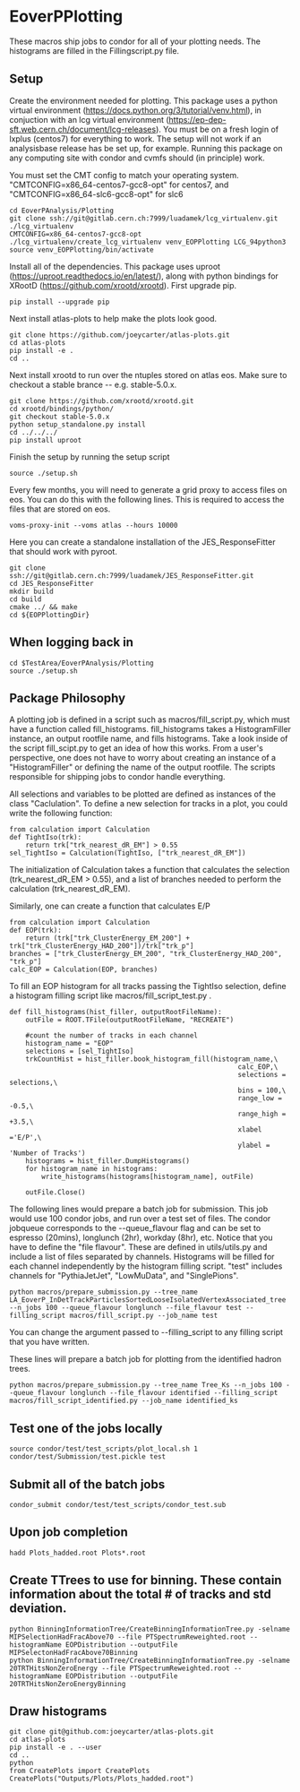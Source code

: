 # EoverPPlotting

These macros ship jobs to condor for all of your plotting needs. The histograms are filled in the Fillingscript.py file.

## Setup
Create the environment needed for plotting. This package uses a python virtual environment (https://docs.python.org/3/tutorial/venv.html), in conjuction with an lcg virtual environment (https://ep-dep-sft.web.cern.ch/document/lcg-releases). You must be on a fresh login of lxplus (centos7) for everything to work. The setup will not work if an analysisbase release has be set up, for example. Running this package on any computing site with condor and cvmfs should (in principle) work. 

You must set the CMT config to match your operating system. "CMTCONFIG=x86_64-centos7-gcc8-opt" for centos7, and "CMTCONFIG=x86_64-slc6-gcc8-opt" for slc6
```
cd EoverPAnalysis/Plotting
git clone ssh://git@gitlab.cern.ch:7999/luadamek/lcg_virtualenv.git ./lcg_virtualenv
CMTCONFIG=x86_64-centos7-gcc8-opt ./lcg_virtualenv/create_lcg_virtualenv venv_EOPPlotting LCG_94python3
source venv_EOPPlotting/bin/activate
```

Install all of the dependencies. This package uses uproot (https://uproot.readthedocs.io/en/latest/), along with python bindings for XRootD (https://github.com/xrootd/xrootd).
First upgrade pip.
```
pip install --upgrade pip
```

Next install atlas-plots to help make the plots look good.
```
git clone https://github.com/joeycarter/atlas-plots.git
cd atlas-plots
pip install -e .
cd ..
```

Next install xrootd to run over the ntuples stored on atlas eos. Make sure to checkout a stable brance -- e.g. stable-5.0.x.
```
git clone https://github.com/xrootd/xrootd.git
cd xrootd/bindings/python/
git checkout stable-5.0.x
python setup_standalone.py install
cd ../../../
pip install uproot
```

Finish the setup by running the setup script
```
source ./setup.sh
```

Every few months, you will need to generate a grid proxy to access files on eos. You can do this with the following lines. This is required to access the files that are stored on eos.
```
voms-proxy-init --voms atlas --hours 10000
```

Here you can create a standalone installation of the JES_ResponseFitter that should work with pyroot.
```
git clone ssh://git@gitlab.cern.ch:7999/luadamek/JES_ResponseFitter.git
cd JES_ResponseFitter
mkdir build
cd build
cmake ../ && make
cd ${EOPPlottingDir}
```

## When logging back in
```
cd $TestArea/EoverPAnalysis/Plotting
source ./setup.sh
```

## Package Philosophy
A plotting job is defined in a script such as macros/fill_script.py, which must have a function called fill_histograms. fill_histograms takes a HistogramFiller instance, an output rootfile name, and fills histograms. Take a look inside of the script fill_scipt.py to get an idea of how this works. From a user's perspective, one does not have to worry about creating an instance of a "HistogramFiller" or defining the name of the output rootfile. The scripts responsible for shipping jobs to condor handle everything. 

All selections and variables to be plotted are defined as instances of the class "Caclulation". To define a new selection for tracks in a plot, you could write the following function:
```
from calculation import Calculation
def TightIso(trk):
    return trk["trk_nearest_dR_EM"] > 0.55
sel_TightIso = Calculation(TightIso, ["trk_nearest_dR_EM"])
```
The initialization of Calculation takes a function that calculates the selection (trk_nearest_dR_EM > 0.55), and a list of branches needed to perform the calculation (trk_nearest_dR_EM).

Similarly, one can create a function that calculates E/P
```
from calculation import Calculation
def EOP(trk):
    return (trk["trk_ClusterEnergy_EM_200"] + trk["trk_ClusterEnergy_HAD_200"])/trk["trk_p"]
branches = ["trk_ClusterEnergy_EM_200", "trk_ClusterEnergy_HAD_200", "trk_p"]
calc_EOP = Calculation(EOP, branches)
```

To fill an EOP histogram for all tracks passing the TightIso selection, define a histogram filling script like macros/fill_script_test.py .
```
def fill_histograms(hist_filler, outputRootFileName):
    outFile = ROOT.TFile(outputRootFileName, "RECREATE")

    #count the number of tracks in each channel
    histogram_name = "EOP"
    selections = [sel_TightIso]
    trkCountHist = hist_filler.book_histogram_fill(histogram_name,\
                                                         calc_EOP,\
                                                         selections = selections,\
                                                         bins = 100,\
                                                         range_low = -0.5,\
                                                         range_high = +3.5,\
                                                         xlabel ='E/P',\
                                                         ylabel = 'Number of Tracks')
    histograms = hist_filler.DumpHistograms()
    for histogram_name in histograms:
        write_histograms(histograms[histogram_name], outFile)

    outFile.Close()
```

The following lines would prepare a batch job for submission. This job would use 100 condor jobs, and run over a test set of files. The condor jobqueue corresponds to the --queue_flavour flag and can be set to espresso (20mins), longlunch (2hr), workday (8hr), etc. Notice that you have to define the "file flavour". These are defined in utils/utils.py and include a list of files separated by channels. Histograms will be filled for each channel independently by the histogram filling script. "test" includes channels for "PythiaJetJet", "LowMuData", and "SinglePions".
```
python macros/prepare_submission.py --tree_name LA_EoverP_InDetTrackParticlesSortedLooseIsolatedVertexAssociated_tree --n_jobs 100 --queue_flavour longlunch --file_flavour test --filling_script macros/fill_script.py --job_name test
```
You can change the argument passed to --filling_script to any filling script that you have written.

These lines will prepare a batch job for plotting from the identified hadron trees. 
```
python macros/prepare_submission.py --tree_name Tree_Ks --n_jobs 100 --queue_flavour longlunch --file_flavour identified --filling_script macros/fill_script_identified.py --job_name identified_ks
```


## Test one of the jobs locally
```
source condor/test/test_scripts/plot_local.sh 1 condor/test/Submission/test.pickle test
```

## Submit all of the batch jobs
```
condor_submit condor/test/test_scripts/condor_test.sub
```

## Upon job completion
```
hadd Plots_hadded.root Plots*.root
```

## Create TTrees to use for binning. These contain information about the total # of tracks and std deviation.
```
python BinningInformationTree/CreateBinningInformationTree.py -selname MIPSelectionHadFracAbove70 --file PTSpectrumReweighted.root --histogramName EOPDistribution --outputFile MIPSelectonHadFracAbove70Binning
python BinningInformationTree/CreateBinningInformationTree.py -selname 20TRTHitsNonZeroEnergy --file PTSpectrumReweighted.root --histogramName EOPDistribution --outputFile 20TRTHitsNonZeroEnergyBinning
```

## Draw histograms
```
git clone git@github.com:joeycarter/atlas-plots.git
cd atlas-plots
pip install -e . --user
cd ..
python
from CreatePlots import CreatePlots
CreatePlots("Outputs/Plots/Plots_hadded.root")
```
